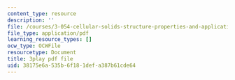 ```yaml
---
content_type: resource
description: ''
file: /courses/3-054-cellular-solids-structure-properties-and-applications-spring-2015/38175e6a535b6f181defa387b61cde64_MxWZwTA_PHc.pdf
file_type: application/pdf
learning_resource_types: []
ocw_type: OCWFile
resourcetype: Document
title: 3play pdf file
uid: 38175e6a-535b-6f18-1def-a387b61cde64
---
```


